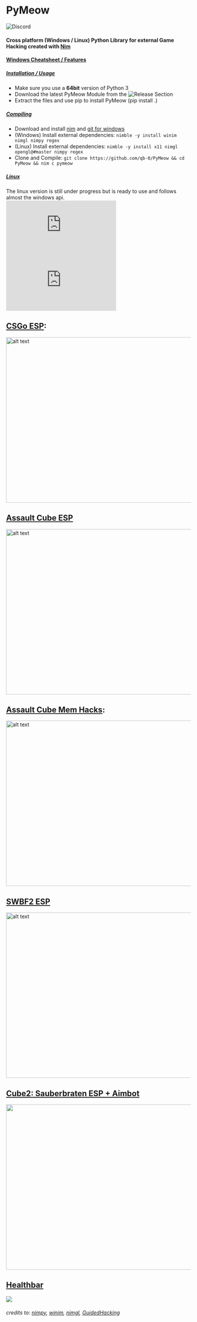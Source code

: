 # PyMeow

![Discord](https://discordapp.com/api/guilds/949027922436575312/widget.png?style=banner2)

#### Cross platform (Windows / Linux) Python Library for external Game Hacking created with [Nim](https://nim-lang.org)
#### [Windows Cheatsheet / Features](https://github.com/qb-0/PyMeow/blob/master/cheatsheet.txt)

##### <ins>Installation / Usage</ins>
- Make sure you use a **64bit** version of Python 3
- Download the latest PyMeow Module from the ![Release Section](https://github.com/qb-0/PyMeow/releases)
- Extract the files and use pip to install PyMeow (pip install .)

##### <ins>Compiling</ins>
- Download and install [nim](https://nim-lang.org/install.html) and [git for windows](https://gitforwindows.org/)
- (Windows) Install external dependencies: `nimble -y install winim nimgl nimpy regex`
- (Linux) Install external dependencies: `nimble -y install x11 nimgl opengl@#master nimpy regex`
- Clone and Compile: `git clone https://github.com/qb-0/PyMeow && cd PyMeow && nim c pymeow`

##### <ins>Linux</ins>
The linux version is still under progress but is ready to use and follows almost the windows api.  
![Linux Assault Cube ESP](https://github.com/qb-0/PyMeow/blob/master/examples/linux/ac_esp.py)  
![CSGo ESP](https://github.com/qb-0/PyMeow/blob/master/examples/linux/csgo_esp.py)

## [CSGo ESP](https://github.com/qb-0/PyMeow/blob/master/examples/csgo_esp.py):
<img src="https://github.com/qb-0/PyMeow/blob/master/examples/screenshots/csgo_py.png" alt="alt text" width="650" height="450">

## [Assault Cube ESP](https://github.com/qb-0/PyMeow/blob/master/examples/ac_esp.py)
<img src="https://github.com/qb-0/PyMeow/blob/master/examples/screenshots/ac2_py.png" alt="alt text" width="650" height="450">

## [Assault Cube Mem Hacks](https://github.com/qb-0/PyMeow/blob/master/examples/ac_hacks.py):
<img src="https://github.com/qb-0/PyMeow/blob/master/examples/screenshots/ac_py.png" alt="alt text" width="650" height="450">

## [SWBF2 ESP](https://github.com/qb-0/PyMeow/blob/master/examples/swbf2_esp.py)
<img src="https://github.com/qb-0/PyMeow/blob/master/examples/screenshots/swbf_py.png" alt="alt text" width="650" height="450">

## [Cube2: Sauberbraten ESP + Aimbot](https://github.com/qb-0/PyMeow/blob/master/examples/sauerbraten_espaim.py)
[<img src="https://img.youtube.com/vi/7F_16FQURGc/maxresdefault.jpg" width="650" height="450">](https://youtu.be/7F_16FQURGc)

## [Healthbar](https://github.com/qb-0/PyMeow/blob/master/examples/healthbar.py)
![](https://github.com/qb-0/PyMeow/blob/master/examples/screenshots/healthbar.gif)

###### credits to: [nimpy](https://github.com/yglukhov/nimpy), [winim](https://github.com/khchen/winim), [nimgl](https://github.com/nimgl/nimgl), [GuidedHacking](https://guidedhacking.com)